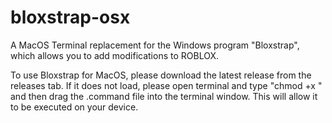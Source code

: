 # bloxstrap-osx
A MacOS Terminal replacement for the Windows program "Bloxstrap", which allows you to add modifications to ROBLOX.

To use Bloxstrap for MacOS, please download the latest release from the releases tab.
If it does not load, please open terminal and type "chmod +x " and then drag the .command file into the terminal window.
This will allow it to be executed on your device.

